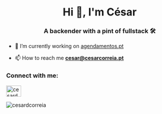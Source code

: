 <h1 align="center">Hi 👋, I'm César</h1>
<h3 align="center">A backender with a pint of fullstack 🛠️</h3>

- 🔭 I’m currently working on [agendamentos.pt](https://agendamentos.pt)

- 📫 How to reach me **cesar@cesarcorreia.pt**

<h3 align="left">Connect with me:</h3>
<p align="left">
<a href="https://twitter.com/cesardcorreia" target="blank"><img align="center" src="https://raw.githubusercontent.com/rahuldkjain/github-profile-readme-generator/master/src/images/icons/Social/twitter.svg" alt="cesardcorreia" height="30" width="40" /></a>
</p>

<p><img align="left" src="https://github-readme-stats.vercel.app/api/top-langs?username=cesardcorreia&show_icons=true&locale=en&layout=compact" alt="cesardcorreia" /></p>

